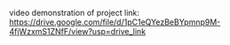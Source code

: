 video demonstration of project
link:
https://drive.google.com/file/d/1pC1eQYezBeBYpmnp9M-4fjWzxmS1ZNfF/view?usp=drive_link
